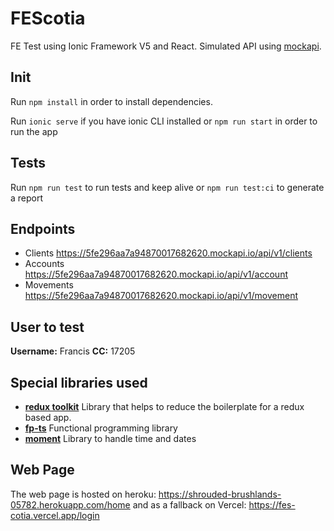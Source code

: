 # FEScotia

FE Test using Ionic Framework V5 and React. Simulated API using [mockapi](https://mockapi.io/).

## Init

Run `npm install` in order to install dependencies.

Run `ionic serve` if you have ionic CLI installed or `npm run start` in order to run the app

## Tests

Run `npm run test` to run tests and keep alive or `npm run test:ci` to generate a report

## Endpoints
- Clients https://5fe296aa7a94870017682620.mockapi.io/api/v1/clients
- Accounts https://5fe296aa7a94870017682620.mockapi.io/api/v1/account
- Movements https://5fe296aa7a94870017682620.mockapi.io/api/v1/movement

## User to test
**Username:** Francis
**CC:** 17205

## Special libraries used

- **[redux toolkit](https://redux-toolkit.js.org/)** Library that helps to reduce the boilerplate for a redux based app.
- **[fp-ts](https://gcanti.github.io/fp-ts/)** Functional programming library
- **[moment](https://momentjs.com/)** Library to handle time and dates


## Web Page
The web page is hosted on heroku: https://shrouded-brushlands-05782.herokuapp.com/home and as a fallback on Vercel: https://fes-cotia.vercel.app/login 
